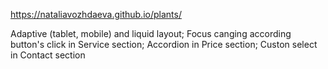 https://nataliavozhdaeva.github.io/plants/

Adaptive (tablet, mobile) and liquid layout;
Focus canging according button's click in Service section;
Accordion in Price section;
Custon select in Contact section
